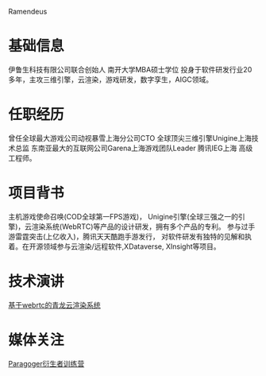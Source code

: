 Ramendeus

# 基础信息
伊鲁生科技有限公司联合创始人
南开大学MBA硕士学位
投身于软件研发行业20多年，主攻三维引擎，云渲染，游戏研发，数字孪生，AIGC领域。

# 任职经历
曾任全球最大游戏公司动视暴雪上海分公司CTO
全球顶尖三维引擎Unigine上海技术总监
东南亚最大的互联网公司Garena上海游戏团队Leader
腾讯IEG上海 高级工程师。

# 项目背书
主机游戏使命召唤(COD全球第一FPS游戏)，
Unigine引擎(全球三强之一的引擎)，云渲染系统(WebRTC)等产品的设计研发，拥有多个产品的专利。
参与过手游雷霆突击(上亿收入)，腾讯天天酷跑手游发行，
对软件研发有独特的见解和执着。在开源领域参与云渲染/远程软件,XDataverse, XInsight等项目。


# 技术演讲

[基于webrtc的青龙云渲染系统](https://www.shxcj.com/archives/category/allinovation/innovation)


# 媒体关注
[Paragoger衍生者训练营](https://www.2img.ai)

